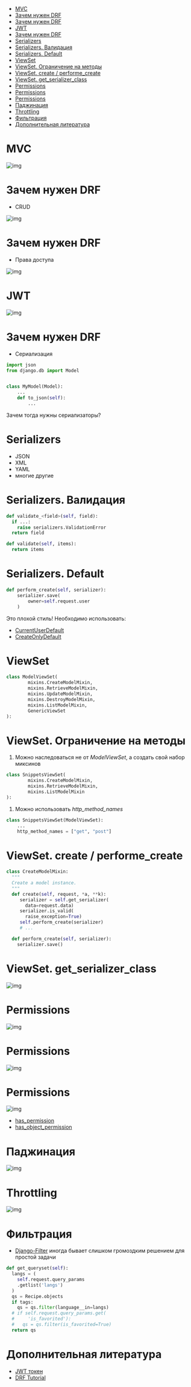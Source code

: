 - [MVC](#org25a650b)
- [Зачем нужен DRF](#orgefa123e)
- [Зачем нужен DRF](#org83b4d15)
- [JWT](#org1b4cc2b)
- [Зачем нужен DRF](#orgd392d18)
- [Serializers](#org24bbd49)
- [Serializers. Валидация](#org699eb52)
- [Serializers. Default](#org9acfbdb)
- [ViewSet](#orge060534)
- [ViewSet. Ограничение на методы](#org58287cc)
- [ViewSet. create / performe\_create](#org9aac70d)
- [ViewSet. get\_serializer\_class](#orga548fc6)
- [Permissions](#orgf605bff)
- [Permissions](#orgbddd1b7)
- [Permissions](#orgaad1c3c)
- [Паджинация](#orga7e52b4)
- [Throttling](#org678a615)
- [Фильтрация](#org91fd50d)
- [Дополнительная литература](#org9c820cd)



<a id="org25a650b"></a>

# MVC

![img](mvc.png)  


<a id="orgefa123e"></a>

# Зачем нужен DRF

-   CRUD

![img](crud.png)  


<a id="org83b4d15"></a>

# Зачем нужен DRF

-   Права доступа

![img](auth.png)  


<a id="org1b4cc2b"></a>

# JWT

![img](jwt.png)  


<a id="orgd392d18"></a>

# Зачем нужен DRF

-   Сериализация

```python
import json
from django.db import Model


class MyModel(Model):
    ...
    def to_json(self):
        ...
```

Зачем тогда нужны сериализаторы?  


<a id="org24bbd49"></a>

# Serializers

-   JSON
-   XML
-   YAML
-   многие другие


<a id="org699eb52"></a>

# Serializers. Валидация

```python
def validate_<field>(self, field):
  if ...:
    raise serializers.ValidationError
  return field

def validate(self, items):
  return items
```


<a id="org9acfbdb"></a>

# Serializers. Default

```python
def perform_create(self, serializer):
    serializer.save(
        owner=self.request.user
    )
```

Это плохой стиль! Необходимо использовать:  

-   [CurrentUserDefault](https://www.django-rest-framework.org/api-guide/validators/#currentuserdefault)
-   [CreateOnlyDefault](https://www.django-rest-framework.org/api-guide/validators/#createonlydefault)


<a id="orge060534"></a>

# ViewSet

```python
class ModelViewSet(
        mixins.CreateModelMixin,
        mixins.RetrieveModelMixin,
        mixins.UpdateModelMixin,
        mixins.DestroyModelMixin,
        mixins.ListModelMixin,
        GenericViewSet
):
```


<a id="org58287cc"></a>

# ViewSet. Ограничение на методы

1.  Можно наследоваться не от *ModelViewSet*, а создать свой набор миксинов

```python
class SnippetsViewSet(
        mixins.CreateModelMixin,
        mixins.RetrieveModelMixin,
        mixins.ListModelMixin
):
```

1.  Можно использовать *http\_method\_names*

```python
class SnippetsViewSet(ModelViewSet):
    ...
    http_method_names = ["get", "post"]
```


<a id="org9aac70d"></a>

# ViewSet. create / performe\_create

```python
class CreateModelMixin:
  """
  Create a model instance.
  """
  def create(self, request, *a, **k):
     serializer = self.get_serializer(
       data=request.data)
     serializer.is_valid(
       raise_exception=True)
     self.perform_create(serializer)
     # ...

  def perform_create(self, serializer):
    serializer.save()
```


<a id="orga548fc6"></a>

# ViewSet. get\_serializer\_class

![img](get_serializer.png)  


<a id="orgf605bff"></a>

# Permissions

![img](permissions.png)  


<a id="orgbddd1b7"></a>

# Permissions

![img](local_permissions.png)  


<a id="orgaad1c3c"></a>

# Permissions

![img](custom_permissions.png)  

-   [has\_permission](https://www.django-rest-framework.org/tutorial/4-authentication-and-permissions/#adding-required-permissions-to-views)
-   [has\_object\_permission](https://www.django-rest-framework.org/tutorial/4-authentication-and-permissions/#object-level-permissions)


<a id="orga7e52b4"></a>

# Паджинация

![img](pagination.png)  


<a id="org678a615"></a>

# Throttling

![img](throttling.png)  


<a id="org91fd50d"></a>

# Фильтрация

-   [Django-Filter](https://django-filter.readthedocs.io/en/stable/guide/usage.html) иногда бывает слишком громоздким решением для простой задачи

```python
def get_queryset(self):
  langs = (
    self.request.query_params
    .getlist('langs')
  )
  qs = Recipe.objects
  if tags:
    qs = qs.filter(language__in=langs)
  # if self.request.query_params.get(
  #     'is_favorited'):
  #   qs = qs.filter(is_favorited=True)
  return qs
```


<a id="org9c820cd"></a>

# Дополнительная литература

-   [JWT токен](https://habr.com/ru/articles/340146/)
-   [DRF Tutorial](https://www.django-rest-framework.org/tutorial/1-serialization/)
